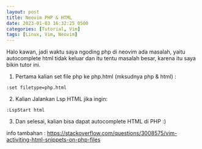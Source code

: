 ```yaml
---
layout: post
title: Neovim PHP & HTML
date: 2023-01-03 16:32:25 0500
categories: [Tutorial, Vim]
tags: [Linux, Vim, Neovim]
---
```


Halo kawan, jadi waktu saya ngoding php di neovim ada masalah, yaitu autocomplete html tidak
keluar dan itu tentu masalah besar, karena itu saya bikin tutor ini.

1. Pertama kalian set file php ke php.html (mksudnya php & html) :
```
:set filetype=php.html
```
2. Kalian Jalankan Lsp HTML jika ingin:
```
:LspStart html
```
3. Dan selesai, kalian bisa dapat autocomplete HTML di PHP :)

info tambahan : https://stackoverflow.com/questions/3008575/vim-activiting-html-snippets-on-php-files
